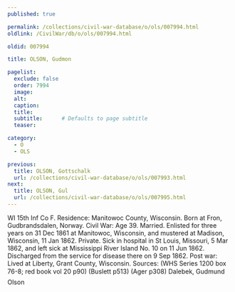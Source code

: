 ```yaml
---
published: true

permalink: /collections/civil-war-database/o/ols/007994.html
oldlink: /CivilWar/db/o/ols/007994.html

oldid: 007994

title: OLSON, Gudmon

pagelist:
  exclude: false
  order: 7994
  image: 
  alt:
  caption:
  title:
  subtitle:      # Defaults to page subtitle
  teaser:

category: 
  - O 
  - OLS

previous:
  title: OLSON, Gottschalk
  url: /collections/civil-war-database/o/ols/007993.html  
next:
  title: OLSON, Gul
  url: /collections/civil-war-database/o/ols/007995.html   
---
```

WI 15th Inf Co F. Residence: Manitowoc County, Wisconsin. Born at Fron, Gudbrandsdalen, Norway. Civil War: Age 39. Married. Enlisted for three years on 31 Dec 1861 at Manitowoc, Wisconsin, and mustered at Madison, Wisconsin, 11 Jan 1862. Private. Sick in hospital in St Louis, Missouri, 5 Mar 1862, and left sick at Mississippi River Island No. 10 on 11 Jun 1862. Discharged from the service for disease there on 9 Sep 1862. Post war: Lived at Liberty, Grant County, Wisconsin. Sources: (WHS Series 1200 box 76-8; red book vol 20 p90) (Buslett p513) (Ager p308) &#147;Dalebek, Gudmund Olson&#148;